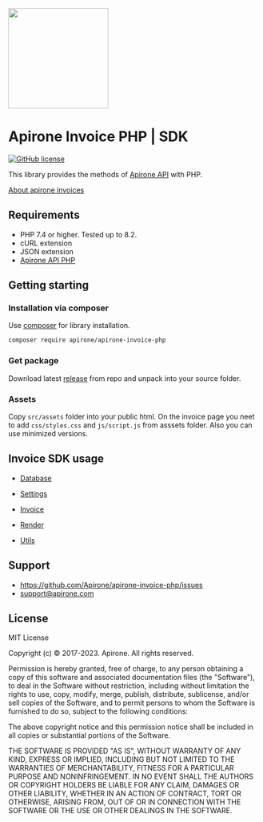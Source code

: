 <img src="https://apirone.com/docs/logo.svg" width="200">

# Apirone Invoice PHP | SDK

[![GitHub license](https://img.shields.io/badge/license-MIT-green.svg?style=flat-square)](https://raw.githubusercontent.com/Apirone/apirone-invoce-php/main/LICENSE)

This library provides the methods of [Apirone API](https://apirone.com/docs) with PHP. 

[About apirone invoices](https://apirone.com/docs/invoices/)

## Requirements

- PHP 7.4 or higher. Tested up to 8.2.
- cURL extension
- JSON extension
- [Apirone API PHP](https://github.com/Apirone/apirone-api-php)

## Getting starting

### Installation via composer

Use [composer](https://getcomposer.org/) for library installation.

```bash
composer require apirone/apirone-invoice-php
```
### Get package

Download latest [release](https://github.com/Apirone/apirone-invoice-php/releases) from repo and unpack into your source folder.

### Assets

Copy ```src/assets``` folder into your public html. On the invoice page you neet to add ```css/styles.css``` and ``js/script.js`` from asssets folder. Also you can use minimized versions.

## Invoice SDK usage

- [Database](./docs/Database.md)
  
- [Settings](./docs/Settings.md)

- [Invoice](./docs/Invoice.md)

- [Render](./docs/Render.md)

- [Utils](./docs/Utils.md)
## Support

* https://github.com/Apirone/apirone-invoice-php/issues  
* support@apirone.com

## License

MIT License

Copyright (c) © 2017-2023. Apirone. All rights reserved.

Permission is hereby granted, free of charge, to any person obtaining a copy
of this software and associated documentation files (the "Software"), to deal
in the Software without restriction, including without limitation the rights
to use, copy, modify, merge, publish, distribute, sublicense, and/or sell
copies of the Software, and to permit persons to whom the Software is
furnished to do so, subject to the following conditions:

The above copyright notice and this permission notice shall be included in all
copies or substantial portions of the Software.

THE SOFTWARE IS PROVIDED "AS IS", WITHOUT WARRANTY OF ANY KIND, EXPRESS OR
IMPLIED, INCLUDING BUT NOT LIMITED TO THE WARRANTIES OF MERCHANTABILITY,
FITNESS FOR A PARTICULAR PURPOSE AND NONINFRINGEMENT. IN NO EVENT SHALL THE
AUTHORS OR COPYRIGHT HOLDERS BE LIABLE FOR ANY CLAIM, DAMAGES OR OTHER
LIABILITY, WHETHER IN AN ACTION OF CONTRACT, TORT OR OTHERWISE, ARISING FROM,
OUT OF OR IN CONNECTION WITH THE SOFTWARE OR THE USE OR OTHER DEALINGS IN THE
SOFTWARE.